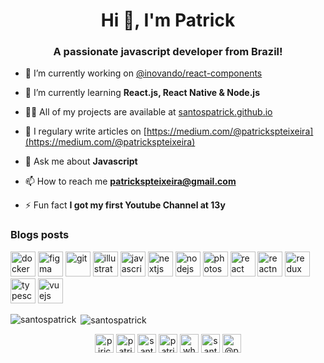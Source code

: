 <h1 align="center">Hi 👋, I'm Patrick</h1>
<h3 align="center">A passionate javascript developer from Brazil!</h3>

- 🔭 I’m currently working on [@inovando/react-components](https://github.com/inovando/react-components)

- 🌱 I’m currently learning **React.js, React Native & Node.js**

- 👨‍💻 All of my projects are available at [santospatrick.github.io](https://santospatrick.com/#/work)

- 📝 I regulary write articles on [https://medium.com/@patrickspteixeira](https://medium.com/@patrickspteixeira)

- 💬 Ask me about **Javascript**

- 📫 How to reach me **patrickspteixeira@gmail.com**

- ⚡ Fun fact **I got my first Youtube Channel at 13y**

### Blogs posts
<!-- BLOG-POST-LIST:START -->
<!-- BLOG-POST-LIST:END -->

<p align="left"><img src="https://devicons.github.io/devicon/devicon.git/icons/docker/docker-original-wordmark.svg" alt="docker" width="40" height="40"/> <img src="https://www.vectorlogo.zone/logos/figma/figma-icon.svg" alt="figma" width="40" height="40"/> <img src="https://www.vectorlogo.zone/logos/git-scm/git-scm-icon.svg" alt="git" width="40" height="40"/> <img src="https://www.vectorlogo.zone/logos/adobe_illustrator/adobe_illustrator-icon.svg" alt="illustrator" width="40" height="40"/> <img src="https://devicons.github.io/devicon/devicon.git/icons/javascript/javascript-original.svg" alt="javascript" width="40" height="40"/> <img src="https://cdn.worldvectorlogo.com/logos/nextjs-3.svg" alt="nextjs" width="40" height="40"/> <img src="https://devicons.github.io/devicon/devicon.git/icons/nodejs/nodejs-original-wordmark.svg" alt="nodejs" width="40" height="40"/> <img src="https://devicons.github.io/devicon/devicon.git/icons/photoshop/photoshop-plain.svg" alt="photoshop" width="40" height="40"/> <img src="https://devicons.github.io/devicon/devicon.git/icons/react/react-original-wordmark.svg" alt="react" width="40" height="40"/> <img src="https://reactnative.dev/img/header_logo.svg" alt="reactnative" width="40" height="40"/> <img src="https://devicons.github.io/devicon/devicon.git/icons/redux/redux-original.svg" alt="redux" width="40" height="40"/> <img src="https://devicons.github.io/devicon/devicon.git/icons/typescript/typescript-original.svg" alt="typescript" width="40" height="40"/> <img src="https://devicons.github.io/devicon/devicon.git/icons/vuejs/vuejs-original-wordmark.svg" alt="vuejs" width="40" height="40"/></p><p><img align="left" src="https://github-readme-stats.vercel.app/api/top-langs/?username=santospatrick&layout=compact&hide=html" alt="santospatrick" /></p>

<p>&nbsp;<img align="center" src="https://github-readme-stats.vercel.app/api?username=santospatrick&show_icons=true" alt="santospatrick" /></p>

<p align="center">
<a href="https://codepen.io/piricuca" target="blank"><img align="center" src="https://cdn.jsdelivr.net/npm/simple-icons@3.0.1/icons/codepen.svg" alt="piricuca" height="30" width="30" /></a>
<a href="https://linkedin.com/in/patrick-santos-b08143106" target="blank"><img align="center" src="https://cdn.jsdelivr.net/npm/simple-icons@3.0.1/icons/linkedin.svg" alt="patrick-santos-b08143106" height="30" width="30" /></a>
<a href="https://codesandbox.com/santospatrick" target="blank"><img align="center" src="https://cdn.jsdelivr.net/npm/simple-icons@3.0.1/icons/codesandbox.svg" alt="santospatrick" height="30" width="30" /></a>
<a href="https://fb.com/patrick.santos.dev" target="blank"><img align="center" src="https://cdn.jsdelivr.net/npm/simple-icons@3.0.1/icons/facebook.svg" alt="patrick.santos.dev" height="30" width="30" /></a>
<a href="https://instagram.com/whoistrick" target="blank"><img align="center" src="https://cdn.jsdelivr.net/npm/simple-icons@3.0.1/icons/instagram.svg" alt="whoistrick" height="30" width="30" /></a>
<a href="https://www.behance.net/santospatrick" target="blank"><img align="center" src="https://cdn.jsdelivr.net/npm/simple-icons@3.0.1/icons/behance.svg" alt="santospatrick" height="30" width="30" /></a>
<a href="https://medium.com/@patrickspteixeira" target="blank"><img align="center" src="https://cdn.jsdelivr.net/npm/simple-icons@3.0.1/icons/medium.svg" alt="@patrickspteixeira" height="30" width="30" /></a>
</p>
